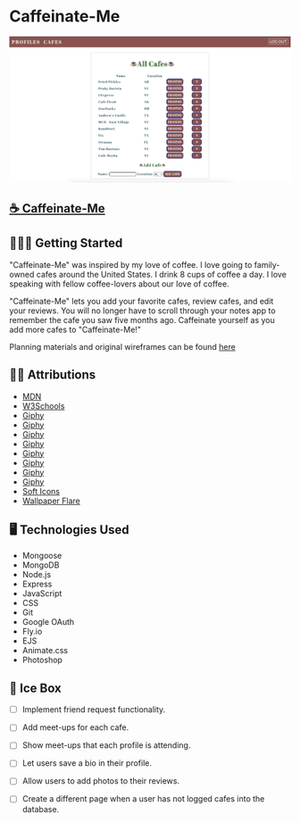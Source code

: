 # Caffeinate-Me

![Caffeinate-Me Screenshot](./public/images/ScreenshotCaffeinateMe.png)

## [☕ Caffeinate-Me](https://caffeinate-me.fly.dev)

## 🏃🏻‍♀️ Getting Started
"Caffeinate-Me" was inspired by my love of coffee.  I love going to family-owned cafes around the United States.  I drink 8 cups of coffee a day. I love speaking with fellow coffee-lovers about our love of coffee.

"Caffeinate-Me" lets you add your favorite cafes, review cafes, and edit your reviews.  You will no longer have to scroll through your notes app to remember the cafe you saw five months ago.  Caffeinate yourself as you add more cafes to "Caffeinate-Me!"

Planning materials and original wireframes can be found [here](https://trello.com/b/M4Np6xbo/caffeinate-me)

## ✍🏻 Attributions

* [MDN](https://www.w3schools.com/)
* [W3Schools](https://www.w3schools.com/)
* [Giphy](https://giphy.com/gifs/hoppip-coffee-time-adventure-687qS11pXwjCM)
* [Giphy](https://giphy.com/gifs/coffee-snow-white-3oriO04qxVReM5rJEA)
* [Giphy](https://giphy.com/gifs/coffee-the-devil-wears-prada-miranda-priestly-xUOrwpPFzqDh48XEek)
* [Giphy](https://giphy.com/gifs/oZEBLugoTthxS)
* [Giphy](https://giphy.com/gifs/originals-retro-l46Cbqvg6gxGvh2PS)
* [Giphy](https://giphy.com/gifs/coffee-monday-3D1v8iexqiPbq)
* [Giphy](https://giphy.com/gifs/season-15-the-simpsons-15x22-3orif4JrJbG1J4X9Ze)
* [Giphy](https://giphy.com/gifs/spiderworking-digital-coffee-no-for-you-3u2cnOElyhIRmW1LTE)
* [Soft Icons](https://www.softicons.com/toolbar-icons/32x32-free-design-icons-by-aha-soft/coffee-icon)
* [Wallpaper Flare](https://www.wallpaperflare.com/autumn-leaves-background-tree-coffee-colorful-mug-cup-wallpaper-ysvmv/download/2880x1800)

## 🖥️ Technologies Used
* Mongoose
* MongoDB
* Node.js
* Express
* JavaScript
* CSS
* Git
* Google OAuth
* Fly.io
* EJS
* Animate.css
* Photoshop

## 🧊 Ice Box
- [ ] Implement friend request functionality.
- [ ] Add meet-ups for each cafe.
- [ ] Show meet-ups that each profile is attending.
- [ ] Let users save a bio in their profile.
- [ ] Allow users to add photos to their reviews.
- [ ] Create a different page when a user has not logged cafes into the database.


